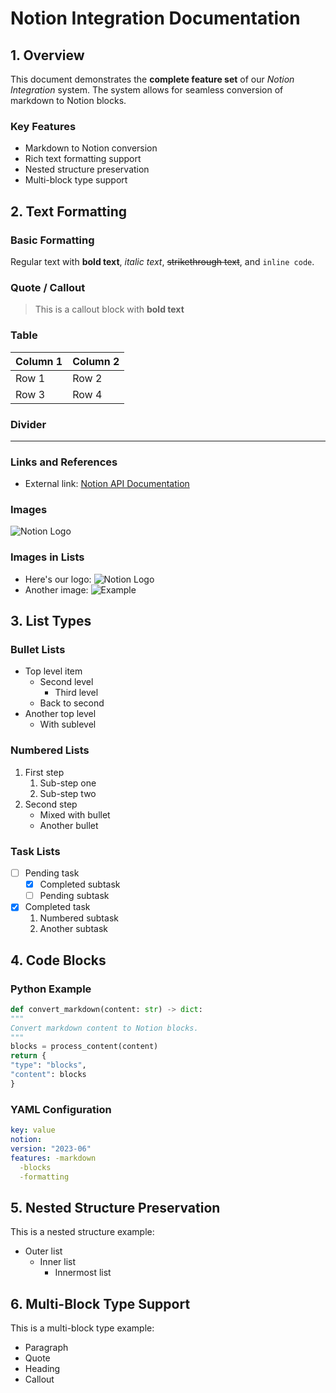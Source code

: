# Notion Integration Documentation

## 1. Overview

This document demonstrates the **complete feature set** of our _Notion Integration_ system. The system allows for seamless conversion of markdown to Notion blocks.

### Key Features

- Markdown to Notion conversion
- Rich text formatting support
- Nested structure preservation
- Multi-block type support

## 2. Text Formatting

### Basic Formatting

Regular text with **bold text**, _italic text_, ~~strikethrough text~~, and `inline code`.

### Quote / Callout

> This is a callout block with **bold text**

### Table

| Column 1 | Column 2 |
| -------- | -------- |
| Row 1    | Row 2    |
| Row 3    | Row 4    |

### Divider

---

### Links and References

- External link: [Notion API Documentation](https://developers.notion.com)

### Images

![Notion Logo](https://www.jordanharbinger.com/wp-content/uploads/2021/08/notion-350x250.png)

### Images in Lists

- Here's our logo: ![Notion Logo](https://www.jordanharbinger.com/wp-content/uploads/2021/08/notion-350x250.png)
- Another image: ![Example](https://example.com/image.png)

## 3. List Types

### Bullet Lists

- Top level item
  - Second level
    - Third level
  - Back to second
- Another top level
  - With sublevel

### Numbered Lists

1. First step
   1. Sub-step one
   2. Sub-step two
2. Second step
   - Mixed with bullet
   - Another bullet

### Task Lists

- [ ] Pending task
  - [x] Completed subtask
  - [ ] Pending subtask
- [x] Completed task
  1. Numbered subtask
  2. Another subtask

## 4. Code Blocks

### Python Example

```python
def convert_markdown(content: str) -> dict:
"""
Convert markdown content to Notion blocks.
"""
blocks = process_content(content)
return {
"type": "blocks",
"content": blocks
}
```

### YAML Configuration

```yaml
key: value
notion:
version: "2023-06"
features: -markdown
  -blocks
  -formatting
```

## 5. Nested Structure Preservation

This is a nested structure example:

- Outer list
  - Inner list
    - Innermost list

## 6. Multi-Block Type Support

This is a multi-block type example:

- Paragraph
- Quote
- Heading
- Callout
